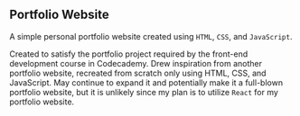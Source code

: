 ## Portfolio Website
A simple personal portfolio website created using `HTML`, `CSS`, and `JavaScript`.

Created to satisfy the portfolio project required by the front-end development course in Codecademy. Drew inspiration from another
portfolio website, recreated from scratch only using HTML, CSS, and JavaScript. May continue to expand it and potentially make it a
full-blown portfolio website, but it is unlikely since my plan is to utilize `React` for my portfolio website.
